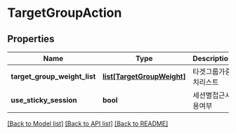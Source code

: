 # TargetGroupAction

## Properties
Name | Type | Description | Notes
------------ | ------------- | ------------- | -------------
**target_group_weight_list** | [**list[TargetGroupWeight]**](TargetGroupWeight.md) | 타겟그룹가중치리스트 | [optional] 
**use_sticky_session** | **bool** | 세션별접근사용여부 | [optional] 

[[Back to Model list]](../README.md#documentation-for-models) [[Back to API list]](../README.md#documentation-for-api-endpoints) [[Back to README]](../README.md)


